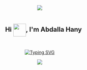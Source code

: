 <!-- Container div to center content -->
<div style="display: flex; justify-content: center; align-items: center; flex-direction: column; height: 100vh;">

  <!--horizontal divider(gradiant)-->
  <img src="https://user-images.githubusercontent.com/73097560/115834477-dbab4500-a447-11eb-908a-139a6edaec5c.gif">

  <!-- Centering the header -->
<div id="user-content-toc">
  <ul align="center">
    <summary>
      <h1 style="display: inline-block; font-size: 20px;">Hi <img src="https://media.giphy.com/media/hvRJCLFzcasrR4ia7z/giphy.gif" width="40px" style="vertical-align: middle;">, I'm Abdalla Hany</h1>
    </summary>
  </ul>
</div>


  <!-- Typing SVG centered -->
  <p align="center">
    <a href="https://git.io/typing-svg"><img src="https://readme-typing-svg.demolab.com?font=Fira+Code&pause=1000&color=D2A306&center=true&vCenter=true&random=false&width=600&lines=Embedded+Software+Engineer;Fresh+Graduated+Mechatronics+Engineer;Always+learning+new+things;Using+Software+as+a+solution+for+every+Problem" alt="Typing SVG" /></a>
  </p>

  <!--horizontal divider(gradiant)-->
  <img src="https://user-images.githubusercontent.com/73097560/115834477-dbab4500-a447-11eb-908a-139a6edaec5c.gif">
  
</div>

